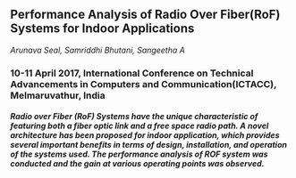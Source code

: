 ## Performance Analysis of Radio Over Fiber(RoF) Systems for Indoor Applications

_Arunava Seal, Samriddhi Bhutani, Sangeetha A_

### 10-11 April 2017, International Conference on Technical Advancements in Computers and Communication(ICTACC), Melmaruvathur, India

##### Radio over Fiber (RoF) Systems have the unique characteristic of featuring both a fiber optic link and a free space radio path. A novel architecture has been proposed for indoor application, which provides several important benefits in terms of design, installation, and operation of the systems used. The performance analysis of ROF system was conducted and the gain at various operating points was observed.
